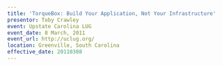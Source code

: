 ```yaml
---
title: 'TorqueBox: Build Your Application, Not Your Infrastructure'
presentor: Toby Crawley
event: Upstate Carolina LUG
event_date: 8 March, 2011
event_url: http://uclug.org/
location: Greenville, South Carolina
effective_date: 20110308
---
```


